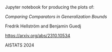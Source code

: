Jupyter notebook for producing the plots of:

*Comparing Comparators in Generalization Bounds*

Fredrik Hellström and Benjamin Guedj

https://arxiv.org/abs/2310.10534

AISTATS 2024
